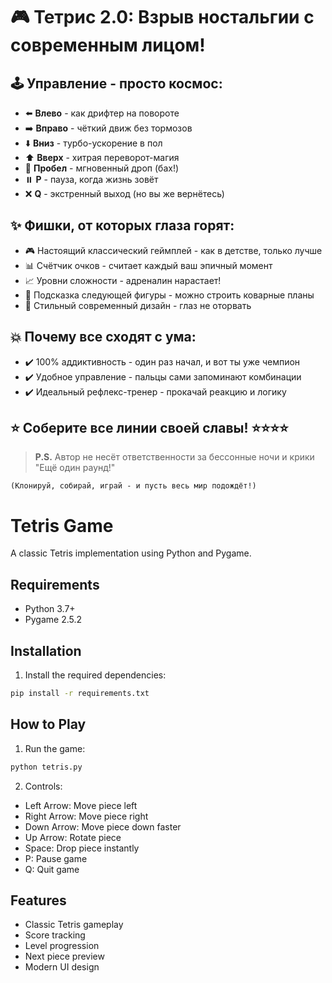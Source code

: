 # 🎮 Тетрис 2.0: Взрыв ностальгии с современным лицом!

## 🕹️ Управление - просто космос:
- ⬅️ **Влево** - как дрифтер на повороте  
- ➡️ **Вправо** - чёткий движ без тормозов  
- ⬇️ **Вниз** - турбо-ускорение в пол  
- ⬆️ **Вверх** - хитрая переворот-магия  
- 🚀 **Пробел** - мгновенный дроп (бах!)  
- ⏸️ **P** - пауза, когда жизнь зовёт  
- ❌ **Q** - экстренный выход (но вы же вернётесь)

## ✨ Фишки, от которых глаза горят:
- 🎮 Настоящий классический геймплей - как в детстве, только лучше  
- 📊 Счётчик очков - считает каждый ваш эпичный момент  
- 📈 Уровни сложности - адреналин нарастает!  
- 👀 Подсказка следующей фигуры - можно строить коварные планы  
- 💎 Стильный современный дизайн - глаз не оторвать  

## 💥 Почему все сходят с ума:
- ✔️ 100% аддиктивность - один раз начал, и вот ты уже чемпион  
- ✔️ Удобное управление - пальцы сами запоминают комбинации  
- ✔️ Идеальный рефлекс-тренер - прокачай реакцию и логику  

## ⭐ Соберите все линии своей славы! ⭐⭐⭐⭐

> **P.S.** Автор не несёт ответственности за бессонные ночи и крики "Ещё один раунд!"  

`(Клонируй, собирай, играй - и пусть весь мир подождёт!)`  


# Tetris Game

A classic Tetris implementation using Python and Pygame.

## Requirements
- Python 3.7+
- Pygame 2.5.2

## Installation
1. Install the required dependencies:
```bash
pip install -r requirements.txt
```

## How to Play
1. Run the game:
```bash
python tetris.py
```

2. Controls:
- Left Arrow: Move piece left
- Right Arrow: Move piece right
- Down Arrow: Move piece down faster
- Up Arrow: Rotate piece
- Space: Drop piece instantly
- P: Pause game
- Q: Quit game

## Features
- Classic Tetris gameplay
- Score tracking
- Level progression
- Next piece preview
- Modern UI design 
